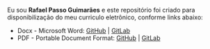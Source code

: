 Eu sou **Rafael Passo Guimarães** e este repositório foi criado para disponibilização do meu curriculo eletrônico, conforme links abaixo:

  * Docx - Microsoft Word:  [GitHub](https://github.com/rapassos/Curriculo/raw/master/RafaelPassosGuimaraes.docx) | [GitLab](https://gitlab.com/rapassos/Curriculo/raw/master/RafaelPassosGuimaraes.docx)
  * PDF - Portable Document Format: [GitHub](https://github.com/rapassos/Curriculo/raw/master/RafaelPassosGuimaraes.pdf) | [GitLab](https://gitlab.com/rapassos/Curriculo/raw/master/RafaelPassosGuimaraes.pdf)

